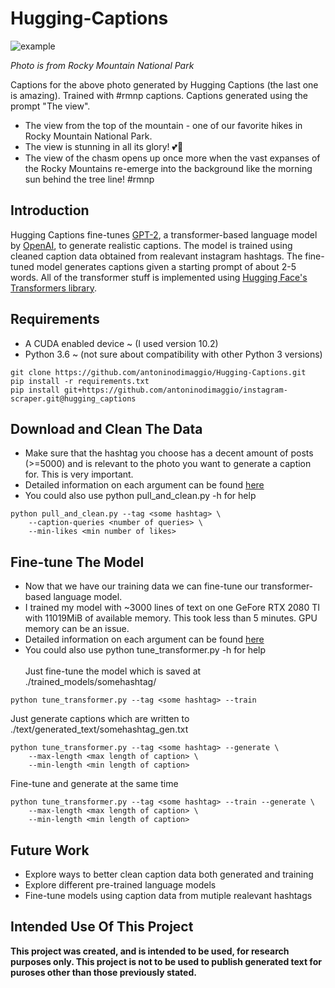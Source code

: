 # Hugging-Captions

![example](https://drive.google.com/uc?id=1kKYG7n2O7kv1Kg1Ef72Hzzdz8WkU_G79)

<i>Photo is from Rocky Mountain National Park</i>

Captions for the above photo generated by Hugging Captions (the last one is amazing). Trained with #rmnp captions. Captions generated using the prompt "The view".
* The view from the top of the mountain - one of our favorite hikes in Rocky Mountain National Park.
* The view is stunning in all its glory! 💕🍃
* The view of the chasm opens up once more when the vast expanses of the Rocky Mountains re-emerge into the background like the morning sun behind the tree line! #rmnp

## Introduction

Hugging Captions fine-tunes [GPT-2](https://openai.com/blog/better-language-models/), a transformer-based language model by [OpenAI](https://openai.com/), to generate realistic captions. The model is trained using cleaned caption data obtained from realevant instagram hashtags. The fine-tuned model generates captions given a starting prompt of about 2-5 words. All of the transformer stuff is implemented using [Hugging Face's Transformers library](https://github.com/huggingface/transformers).

## Requirements
* A CUDA enabled device ~ (I used version 10.2)
* Python 3.6 ~ (not sure about compatibility with other Python 3 versions)
```
git clone https://github.com/antoninodimaggio/Hugging-Captions.git
pip install -r requirements.txt
pip install git+https://github.com/antoninodimaggio/instagram-scraper.git@hugging_captions
```

## Download and Clean The Data
* Make sure that the hashtag you choose has a decent amount of posts (>=5000) and is relevant to the photo you want to generate a caption for. This is very important.
* Detailed information on each argument can be found [here](DOCS.md)
* You could also use python pull_and_clean.py -h for help
```
python pull_and_clean.py --tag <some hashtag> \
    --caption-queries <number of queries> \
    --min-likes <min number of likes>
```

## Fine-tune The Model
* Now that we have our training data we can fine-tune our transformer-based language model.
* I trained my model with ~3000 lines of text on one GeFore RTX 2080 TI with 11019MiB of available memory. This took less than 5 minutes. GPU memory can be an issue.
* Detailed information on each argument can be found [here](DOCS.md)
* You could also use python tune_transformer.py -h for help <br><br>
Just fine-tune the model which is saved at ./trained_models/somehashtag/
```
python tune_transformer.py --tag <some hashtag> --train
```
Just generate captions which are written to ./text/generated_text/somehashtag_gen.txt
```
python tune_transformer.py --tag <some hashtag> --generate \
    --max-length <max length of caption> \
    --min-length <min length of caption>
```
Fine-tune and generate at the same time
```
python tune_transformer.py --tag <some hashtag> --train --generate \
    --max-length <max length of caption> \
    --min-length <min length of caption>
```

## Future Work
* Explore ways to better clean caption data both generated and training
* Explore different pre-trained language models
* Fine-tune models using caption data from mutiple realevant hashtags

## Intended Use Of This Project
<b>This project was created, and is intended to be used, for research purposes only. This project is not to be used to publish generated text for puroses other than those previously stated.</b>

